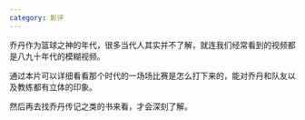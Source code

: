 ```yaml
---
category: 影评
---
```


乔丹作为篮球之神的年代，很多当代人其实并不了解，就连我们经常看到的视频都是八九十年代的模糊视频。

通过本片可以详细看看那个时代的一场场比赛是怎么打下来的，能对乔丹和队友以及教练都有立体的印象。

然后再去找乔丹传记之类的书来看，才会深刻了解。



